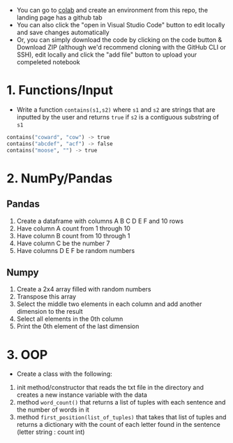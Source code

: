 - You can go to [colab](https://colab.research.google.com/) and create an environment from this repo, the landing page has a github tab
- You can also click the "open in Visual Studio Code" button to edit locally and save changes automatically
- Or, you can simply download the code by clicking on the code button & Download ZIP (although we'd recommend cloning with the GitHub CLI or SSH), edit locally and click the "add file" button to upload your compeleted notebook

# 1. Functions/Input
- Write a function `contains(s1,s2)` where `s1` and `s2` are strings that are inputted by the user and returns `true` if `s2` is a contiguous substring of `s1`
```python
contains("coward", "cow") -> true
contains("abcdef", "acf") -> false
contains("moose", "") -> true
```
# 2. NumPy/Pandas
## Pandas
1. Create a dataframe with columns A B C D E F and 10 rows
2. Have column A count from 1 through 10
3. Have column B count from 10 through 1
4. Have column C be the number 7
5. Have columns D E F be random numbers
## Numpy
1. Create a 2x4 array filled with random numbers
2. Transpose this array
3. Select the middle two elements in each column and add another dimension to the result
4. Select all elements in the 0th column
5. Print the 0th element of the last dimension
# 3. OOP
- Create a class with the following:
1. init method/constructor that reads the txt file in the directory and creates a new instance variable with the data
2. method `word_count()` that returns a list of tuples with each sentence and the number of words in it
3. method `first_position(list_of_tuples)` that takes that list of tuples and returns a dictionary with the count of each letter found in the sentence (letter string : count int)
